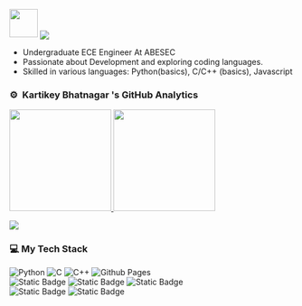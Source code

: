 <img src="https://media.giphy.com/media/v1.Y2lkPTc5MGI3NjExMzlsZHg3eGliNTBhOWYwZmU0Z3NxaWZzZnlsdHpkYTY3YmVwNXhleiZlcD12MV9pbnRlcm5hbF9naWZfYnlfaWQmY3Q9dHM/kAm4u0lhDCmXnugz6p/giphy.gif" width ="50"> <img align="center" src="https://readme-typing-svg.demolab.com?font=Fira+Code&pause=1000&color=E05D44&random=false&width=600&lines=Hellooo!+Dostooo...;I am Web developer+guy%2C+"/> 

- Undergraduate ECE Engineer At ABESEC
- Passionate about Development and exploring coding languages.
- Skilled in various languages:  Python(basics), C/C++ (basics), Javascript 


### ⚙ &nbsp;Kartikey Bhatnagar 's GitHub Analytics
<p align="left">
<a href="https://github.com/kartikey2004-git">
  <img height="180em" src="https://github-stats-alpha.vercel.app/api?username=kartikey2004-git&cc=000&tc=fff&ic=fff&bc=000&count_private=true&include_all_commits=true" />
</a>
<a href="https://github.com/kartikey2004-git">
  <img height="180em" src="https://github-readme-stats.vercel.app/api/top-langs/?username=kartikey2004-git&theme=vision-friendly-dark&count_private=true&layout=compact&langs_count=8&hide_border=true" />
</a>
</p>
<p align = "left">
 <img src="https://github-readme-activity-graph.vercel.app/graph?username=kartikey2004-git&theme=high-contrast">
</p>  




### 💻 My Tech Stack
![Python](https://img.shields.io/badge/python-3670A0?style=for-the-badge&logo=python&logoColor=ffdd54)
![C](https://img.shields.io/badge/c-%2300599C.svg?style=for-the-badge&logo=c&logoColor=white)
![C++](https://img.shields.io/badge/c++-%2300599C.svg?style=for-the-badge&logo=c%2B%2B&logoColor=white)
![Github Pages](https://img.shields.io/badge/github%20pages-121013?style=for-the-badge&logo=github&logoColor=white)
<br/>
![Static Badge](https://img.shields.io/badge/Javascript-yellow?logo=JAVASCRIPT&color=black)
![Static Badge](https://img.shields.io/badge/React-black?logo=REACT&logoColor=%230ef)
![Static Badge](https://img.shields.io/badge/Firebase-black?logo=FIREBASE&logoColor=red)
<br>
![Static Badge](https://img.shields.io/badge/Redux-white?logo=APPWRITE&logoColor=purple)
![Static Badge](https://img.shields.io/badge/Appwrite-white?logo=APPWRITE&logoColor=dark%20pink)

